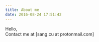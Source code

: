 ```yaml
---
title: About me
date: 2016-08-24 17:51:42
---
```


Hello,  
Contact me at [sang.cu at protonmail.com]

